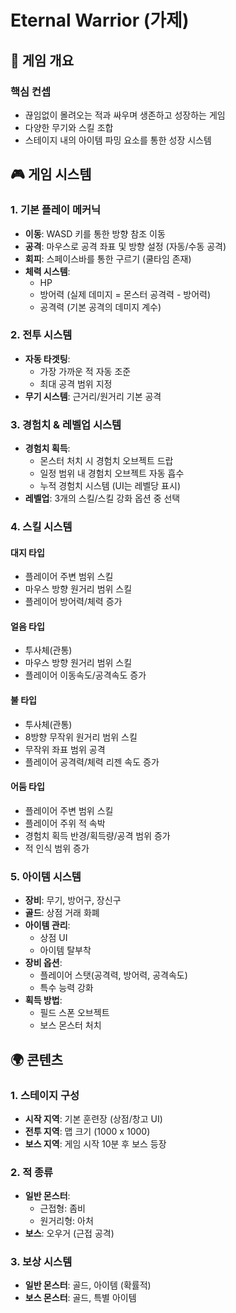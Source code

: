 # Eternal Warrior (가제)

## 📖 게임 개요

### 핵심 컨셉

- 끊임없이 몰려오는 적과 싸우며 생존하고 성장하는 게임
- 다양한 무기와 스킬 조합
- 스테이지 내의 아이템 파밍 요소를 통한 성장 시스템

## 🎮 게임 시스템

### 1. 기본 플레이 메커닉

- **이동**: WASD 키를 통한 방향 참조 이동
- **공격**: 마우스로 공격 좌표 및 방향 설정 (자동/수동 공격)
- **회피**: 스페이스바를 통한 구르기 (쿨타임 존재)
- **체력 시스템**:
  - HP
  - 방어력 (실제 데미지 = 몬스터 공격력 - 방어력)
  - 공격력 (기본 공격의 데미지 계수)

### 2. 전투 시스템

- **자동 타겟팅**:
  - 가장 가까운 적 자동 조준
  - 최대 공격 범위 지정
- **무기 시스템**: 근거리/원거리 기본 공격

### 3. 경험치 & 레벨업 시스템

- **경험치 획득**:
  - 몬스터 처치 시 경험치 오브젝트 드랍
  - 일정 범위 내 경험치 오브젝트 자동 흡수
  - 누적 경험치 시스템 (UI는 레벨당 표시)
- **레벨업**: 3개의 스킬/스킬 강화 옵션 중 선택

### 4. 스킬 시스템

#### 대지 타입

- 플레이어 주변 범위 스킬
- 마우스 방향 원거리 범위 스킬
- 플레이어 방어력/체력 증가

#### 얼음 타입

- 투사체(관통)
- 마우스 방향 원거리 범위 스킬
- 플레이어 이동속도/공격속도 증가

#### 불 타입

- 투사체(관통)
- 8방향 무작위 원거리 범위 스킬
- 무작위 좌표 범위 공격
- 플레이어 공격력/체력 리젠 속도 증가

#### 어둠 타입

- 플레이어 주변 범위 스킬
- 플레이어 주위 적 속박
- 경험치 획득 반경/획득량/공격 범위 증가
- 적 인식 범위 증가

### 5. 아이템 시스템

- **장비**: 무기, 방어구, 장신구
- **골드**: 상점 거래 화폐
- **아이템 관리**:
  - 상점 UI
  - 아이템 탈부착
- **장비 옵션**:
  - 플레이어 스탯(공격력, 방어력, 공격속도)
  - 특수 능력 강화
- **획득 방법**:
  - 필드 스폰 오브젝트
  - 보스 몬스터 처치

## 🌍 콘텐츠

### 1. 스테이지 구성

- **시작 지역**: 기본 훈련장 (상점/창고 UI)
- **전투 지역**: 맵 크기 (1000 x 1000)
- **보스 지역**: 게임 시작 10분 후 보스 등장

### 2. 적 종류

- **일반 몬스터**:
  - 근접형: 좀비
  - 원거리형: 아처
- **보스**: 오우거 (근접 공격)

### 3. 보상 시스템

- **일반 몬스터**: 골드, 아이템 (확률적)
- **보스 몬스터**: 골드, 특별 아이템

